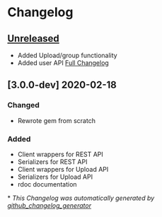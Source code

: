 # Changelog

## [Unreleased](https://github.com/uploadcare/uploadcare-ruby-next/tree/develop)

- Added Upload/group functionality
- Added user API
[Full Changelog](https://github.com/uploadcare/uploadcare-ruby-next/compare/0baded5593869f1d741f0fff22c58814970726b2...HEAD)

## [3.0.0-dev] 2020-02-18
### Changed
- Rewrote gem from scratch

### Added

- Client wrappers for REST API
- Serializers for REST API
- Client wrappers for Upload API
- Serializers for Upload API
- rdoc documentation

\* *This Changelog was automatically generated by [github_changelog_generator](https://github.com/github-changelog-generator/github-changelog-generator)*
